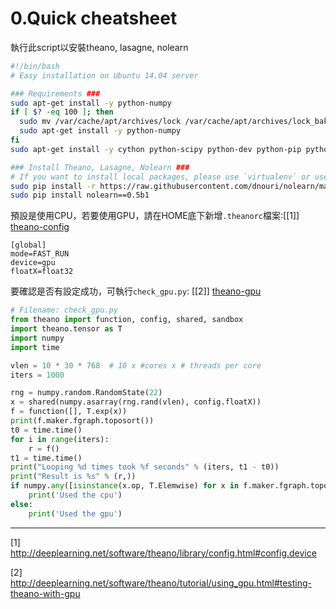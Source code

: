 # 0.Quick cheatsheet

執行此script以安裝theano, lasagne, nolearn
```bash
#!/bin/bash
# Easy installation on Ubuntu 14.04 server

### Requirements ###
sudo apt-get install -y python-numpy
if [ $? -eq 100 ]; then 
  sudo mv /var/cache/apt/archives/lock /var/cache/apt/archives/lock_bak
  sudo apt-get install -y python-numpy
fi
sudo apt-get install -y cython python-scipy python-dev python-pip python-nose g++ libopenblas-dev git libblas-dev liblapack-dev libatlas-base-dev gfortran python-matplotlib ipython ipython-notebook python-pandas python-sympy

### Install Theano, Lasagne, Nolearn ###
# If you want to install local packages, please use `virtualenv` or use `pip install --user`
sudo pip install -r https://raw.githubusercontent.com/dnouri/nolearn/master/requirements.txt
sudo pip install nolearn==0.5b1
```

預設是使用CPU，若要使用GPU，請在HOME底下新增`.theanorc`檔案:[[1]] [theano-config]
```
[global]
mode=FAST_RUN
device=gpu
floatX=float32
```
要確認是否有設定成功，可執行`check_gpu.py`: [[2]] [theano-gpu]
```python
# Filename: check_gpu.py
from theano import function, config, shared, sandbox
import theano.tensor as T
import numpy
import time

vlen = 10 * 30 * 768  # 10 x #cores x # threads per core
iters = 1000

rng = numpy.random.RandomState(22)
x = shared(numpy.asarray(rng.rand(vlen), config.floatX))
f = function([], T.exp(x))
print(f.maker.fgraph.toposort())
t0 = time.time()
for i in range(iters):
    r = f()
t1 = time.time()
print("Looping %d times took %f seconds" % (iters, t1 - t0))
print("Result is %s" % (r,))
if numpy.any([isinstance(x.op, T.Elemwise) for x in f.maker.fgraph.toposort()]):
    print('Used the cpu')
else:
    print('Used the gpu')
```
---
[theano-config]: http://deeplearning.net/software/theano/library/config.html#config.device
[theano-gpu]: http://deeplearning.net/software/theano/tutorial/using_gpu.html#testing-theano-with-gpu

[1] http://deeplearning.net/software/theano/library/config.html#config.device

[2] http://deeplearning.net/software/theano/tutorial/using_gpu.html#testing-theano-with-gpu